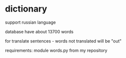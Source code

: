 # dictionary

support russian language

database have about 13700 words

for translate sentences - words not translated will be "out"

requirements: module words.py from my repository
